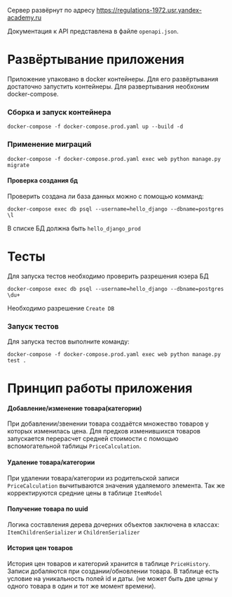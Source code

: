 
Сервер развёрнут по адресу https://regulations-1972.usr.yandex-academy.ru

Документация к API представлена в файле `openapi.json`.

Развёртывание приложения
========================
Приложение упаковано в docker контейнеры. Для его развёртывания достаточно запустить контейнеры.
Для развертывания необхоним docker-compose.

### Сборка и запуск контейнера
    docker-compose -f docker-compose.prod.yaml up --build -d

### Применение миграций
    docker-compose -f docker-compose.prod.yaml exec web python manage.py migrate

#### Проверка создания бд
Проверить создана ли база данных можно с помощью комманд:
    
    docker-compose exec db psql --username=hello_django --dbname=postgres
    \l
В списке БД должна быть `hello_django_prod`



Тесты
========================
Для запуска тестов необходимо проверить разрешения юзера БД
    
    docker-compose exec db psql --username=hello_django --dbname=postgres
    \du+

Необходимо разрешение `Create DB`

### Запуск тестов

Для запуска тестов выполните команду:
    
    docker-compose -f docker-compose.prod.yaml exec web python manage.py test .

Принцип работы приложения
========================

#### Добавление/изменение товара(категории)

При добавлении/звенении товара создаётся множество товаров у которых изменилась цена.
Для предков изменившихся товаров запускается перерасчет средней стоимости с помощью вспомогательной таблицы `PriceCalculation`.


#### Удаление товара/категории
При удалении товара/категории из родительской записи `PriceCalculation` вычитываются значения удаляемого элемента.
Так же корректируются средние цены в таблице `ItemModel`

#### Получение товара по uuid
Логика составления дерева дочерних объектов заключена в классах: `ItemChildrenSerializer` и `ChildrenSerializer`

#### История цен товаров

История цен товаров и категорий хранится в таблице `PriceHistory`.
Записи добаляются при создании/обновлении товара.
В таблице есть условие на уникальность полей id и даты. (не может быть две цены у одного товара в один и тот же момент времени).
